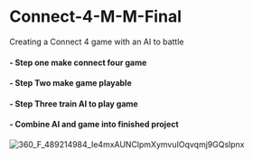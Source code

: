 # Connect-4-M-M-Final
Creating a Connect 4 game with an AI to battle



#### - Step one make connect four game

#### - Step Two make game playable

#### - Step Three train AI to play game

#### - Combine AI and game into finished project

![360_F_489214984_Ie4mxAUNClpmXymvuIOqvqmj9GQslpnx](https://github.com/user-attachments/assets/67764391-baec-453b-8497-06d121a51333)
